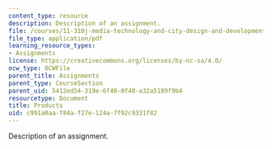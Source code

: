 ```yaml
---
content_type: resource
description: Description of an assignment.
file: /courses/11-310j-media-technology-and-city-design-and-development-fall-2002/c991a0aaf84af27e124a7f92c9331f82_products.pdf
file_type: application/pdf
learning_resource_types:
- Assignments
license: https://creativecommons.org/licenses/by-nc-sa/4.0/
ocw_type: OCWFile
parent_title: Assignments
parent_type: CourseSection
parent_uid: 5412ed54-319e-6f40-0f40-a32a5189f9b4
resourcetype: Document
title: Products
uid: c991a0aa-f84a-f27e-124a-7f92c9331f82
---
```

Description of an assignment.